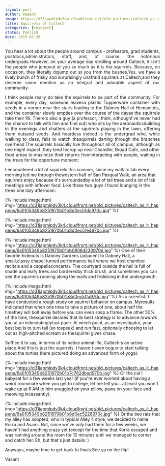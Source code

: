```yaml
---
layout: post
author: Vasant
image: https://d31japmlpdv3k4.cloudfront.net/old_pictures/caltech_as_it_happens/6a0105349b8251970b01b7c762db87970b.jpg
title: Squirrels of Caltech
categories: [research]
status: Publish
date: 2015-03-26
---
```



<p style="text-align: justify;">You hear a lot about the people around campus - professors, grad students, postdocs,administrators, staff, and, of course, the notorious undergrads.However, on your average day strolling around Caltech, it isn't the people who jumpout at you so much as it is the squirrels. Because, on occasion, they literally dojump out at you from the bushes.Yes, we have a lively bunch of frisky and surprisingly unafraid squirrels at Caltech,and they deserve some mention as an integral and adorable aspect of our community.

<p style="text-align: justify;">I think people really do take the squirrels to be part of the community. For example, every day, someone leavesa plastic Tupperware container with seeds in a corner near the stairs leading to the Dabney Hall of Humanities, and the container slowly empties over the course of the dayas the squirrels take their fill. There's also a guy (a professor, I think, althoughI've never had the chance to talk with him and find out) who sits by the aeronauticsbuilding in the evenings and chatters at the squirrels playing in the lawn, offering them nutsand seeds. And heartless indeed is the undergrad who, while walking to class, fails to watch thesquirrels darting through the branches overhead.The squirrels basically live throughout all of campus, although as one might expect, they tend tocrop up near Chandler, Broad Cafe, and other food areas to maximize their returns frominteracting with people, waiting in the trees for the opportune moment:

I encountered a lot of squirrels this summer, since my walk to lab every morning led me through thewestern half of San Pasqual Walk, an area that squirrels enjoy because it's surroundedby a lot of tall trees and a lot of lab meetings with leftover food. Like these two guys I found lounging in the trees one lazy afternoon:

{% include image.html img="https://d31japmlpdv3k4.cloudfront.net/old_pictures/caltech_as_it_happens/6a0105349b8251970b01b8d0ec51dc970c.jpg" %}


{% include image.html img="https://d31japmlpdv3k4.cloudfront.net/old_pictures/caltech_as_it_happens/6a0105349b8251970b01b8d0ec51e4970c.jpg" %}


{% include image.html img="https://d31japmlpdv3k4.cloudfront.net/old_pictures/caltech_as_it_happens/6a0105349b8251970b01bb0806d233970d.jpg" %}
One of their favorite hideouts is Dabney Gardens (adjacent to Dabney Hall, a small,classy chapel turned performance hall where we host chamber recitals and a cappellaconcerts). The courtyard outside the hall is full of shade and leafy trees and borderedby thick brush, and sometimes you can see the squirrels running along the walls and frolicking in the undergrowth:

{% include image.html img="https://d31japmlpdv3k4.cloudfront.net/old_pictures/caltech_as_it_happens/6a0105349b8251970b01b8d0ec51fa970c.jpg" %}
As a scientist, I have conducted a rough study on squirrel behavior on campus. Myresults indicated that when one tries to take a picture of one, about half the timethey will bolt away before you can even snap a frame. The other 50% of the time, thesquirrel decides that its best strategy is to advance *towards* you at an intimidatinglyfast pace. At which point, as an investigator, your best bet is to turn tail (so tospeak) and run fast, optionally choosing to let out as high-pitched scream as thesquirrel gives chase.

Suffice it to say, in terms of its native animal life, Caltech's an active place.And this is just the squirrels. I haven't even begun to start talking about the turtles (here pictured doing an advanced form of yoga).


{% include image.html img="https://d31japmlpdv3k4.cloudfront.net/old_pictures/caltech_as_it_happens/6a0105349b8251970b01b7c762dbed970b.jpg" %}
Or the cat I babysat for a few weeks last year (if you're ever worried about having a weird roommate when you get to college, let me tell you...at least you won't wake up at 6 AM to him snuggled on your pillow, paws on your face and meowing incessantly):

{% include image.html img="https://d31japmlpdv3k4.cloudfront.net/old_pictures/caltech_as_it_happens/6a0105349b8251970b01b8d0ec5228970c.jpg" %}
Or the two rats that my alley has adopted, who in typical Alley 4 style, we decided to name Korra and Asami. But, since we've only had them for a few weeks, we haven't had anything crazy yet (except for the time that Korra escaped and was running around the room for 10 minutes until we managed to corner and catch her. Eh, but that's just details :)

Anyways, maybe time to get back to finals.See ya on the flip!

Vasant

